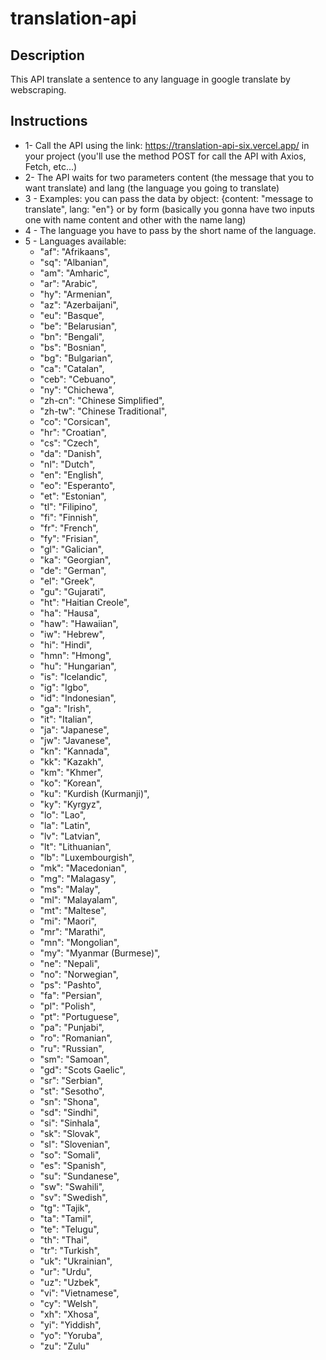 # translation-api

## Description
This API translate a sentence to any language in google translate by webscraping.

## Instructions
* 1- Call the API using the link: https://translation-api-six.vercel.app/ in your project (you'll use the method POST for call the API with Axios, Fetch, etc...)
* 2- The API waits for two parameters content (the message that you to want translate) and lang (the language you going to translate)
* 3 - Examples: you can pass the data by object: {content: "message to translate", lang: "en"}  or by form (basically you gonna have two inputs one with name content and other with the name lang)
* 4 - The language you have to pass by the short name of the language.
* 5 - Languages available:
  * "af": "Afrikaans",
  * "sq": "Albanian",
  * "am": "Amharic",
  * "ar": "Arabic",
  * "hy": "Armenian",
  * "az": "Azerbaijani",
  * "eu": "Basque",
  * "be": "Belarusian",
  * "bn": "Bengali",
  * "bs": "Bosnian",
  * "bg": "Bulgarian",
  * "ca": "Catalan",
  * "ceb": "Cebuano",
  * "ny": "Chichewa",
  * "zh-cn": "Chinese Simplified",
  * "zh-tw": "Chinese Traditional",
  * "co": "Corsican",
  * "hr": "Croatian",
  * "cs": "Czech",
  * "da": "Danish",
  * "nl": "Dutch",
  * "en": "English",
  * "eo": "Esperanto",
  * "et": "Estonian",
  * "tl": "Filipino",
  * "fi": "Finnish",
  * "fr": "French",
  * "fy": "Frisian",
  * "gl": "Galician",
  * "ka": "Georgian",
  * "de": "German",
  * "el": "Greek",
  * "gu": "Gujarati",
  * "ht": "Haitian Creole",
  * "ha": "Hausa",
  * "haw": "Hawaiian",
  * "iw": "Hebrew",
  * "hi": "Hindi",
  * "hmn": "Hmong",
  * "hu": "Hungarian",
  * "is": "Icelandic",
  * "ig": "Igbo",
  * "id": "Indonesian",
  * "ga": "Irish",
  * "it": "Italian",
  * "ja": "Japanese",
  * "jw": "Javanese",
  * "kn": "Kannada",
  * "kk": "Kazakh",
  * "km": "Khmer",
  * "ko": "Korean",
  * "ku": "Kurdish (Kurmanji)",
  * "ky": "Kyrgyz",
  * "lo": "Lao",
  * "la": "Latin",
  * "lv": "Latvian",
  * "lt": "Lithuanian",
  * "lb": "Luxembourgish",
  * "mk": "Macedonian",
  * "mg": "Malagasy",
  * "ms": "Malay",
  * "ml": "Malayalam",
  * "mt": "Maltese",
  * "mi": "Maori",
  * "mr": "Marathi",
  * "mn": "Mongolian",
  * "my": "Myanmar (Burmese)",
  * "ne": "Nepali",
  * "no": "Norwegian",
  * "ps": "Pashto",
  * "fa": "Persian",
  * "pl": "Polish",
  * "pt": "Portuguese",
  * "pa": "Punjabi",
  * "ro": "Romanian",
  * "ru": "Russian",
  * "sm": "Samoan",
  * "gd": "Scots Gaelic",
  * "sr": "Serbian",
  * "st": "Sesotho",
  * "sn": "Shona",
  * "sd": "Sindhi",
  * "si": "Sinhala",
  * "sk": "Slovak",
  * "sl": "Slovenian",
  * "so": "Somali",
  * "es": "Spanish",
  * "su": "Sundanese",
  * "sw": "Swahili",
  * "sv": "Swedish",
  * "tg": "Tajik",
  * "ta": "Tamil",
  * "te": "Telugu",
  * "th": "Thai",
  * "tr": "Turkish",
  * "uk": "Ukrainian",
  * "ur": "Urdu",
  * "uz": "Uzbek",
  * "vi": "Vietnamese",
  * "cy": "Welsh",
  * "xh": "Xhosa",
  * "yi": "Yiddish",
  * "yo": "Yoruba",
  * "zu": "Zulu"
